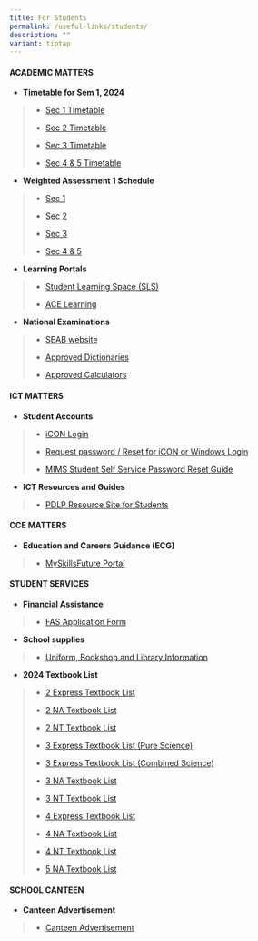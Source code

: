 ```yaml
---
title: For Students
permalink: /useful-links/students/
description: ""
variant: tiptap
---
```

<h4><strong>ACADEMIC MATTERS</strong></h4><p></p><ul data-tight="true" class="tight"><li><p><strong>Timetable for Sem 1, 2024</strong></p></li></ul><blockquote><ul data-tight="true" class="tight"><li><p><a href="/files/Useful Links/Students/Students/Secondary_1.pdf" rel="noopener noreferrer nofollow" target="_blank">Sec 1 Timetable</a></p></li><li><p><a href="/files/Useful Links/Students/Students/Secondary_2.pdf" rel="noopener noreferrer nofollow" target="_blank">Sec 2 Timetable</a></p></li><li><p><a href="/files/Useful Links/Students/Students/Secondary_3.pdf" rel="noopener noreferrer nofollow" target="_blank">Sec 3 Timetable</a></p></li><li><p><a href="/files/Useful Links/Students/Students/Secondary_4_5.pdf" rel="noopener noreferrer nofollow" target="_blank">Sec 4 &amp; 5 Timetable</a></p></li></ul></blockquote><ul data-tight="true" class="tight"><li><p><strong>Weighted Assessment 1 Schedule</strong></p></li></ul><blockquote><ul data-tight="true" class="tight"><li><p><a href="/files/Useful Links/Students/Weighted Assessments/wa1 sec1.pdf" rel="noopener noreferrer nofollow" target="_blank">Sec 1</a></p></li><li><p><a href="/files/Useful Links/Students/Weighted Assessments/wa1 sec2.pdf" rel="noopener noreferrer nofollow" target="_blank">Sec 2</a></p></li><li><p><a href="/files/Useful Links/Students/Weighted Assessments/wa1 sec3.pdf" rel="noopener noreferrer nofollow" target="_blank">Sec 3</a></p></li><li><p><a href="/files/Useful Links/Students/Weighted Assessments/wa1 sec4.pdf" rel="noopener noreferrer nofollow" target="_blank">Sec 4 &amp; 5</a></p></li></ul></blockquote><ul data-tight="true" class="tight"><li><p><strong>Learning Portals</strong></p></li></ul><blockquote><ul data-tight="true" class="tight"><li><p><a href="https://vle.learning.moe.edu.sg/login" rel="noopener noreferrer nofollow" target="_blank">Student Learning Space (SLS)</a></p></li><li><p><a href="https://www.ace-learning.com/" rel="noopener noreferrer nofollow" target="_blank">ACE Learning</a></p></li></ul></blockquote><ul data-tight="true" class="tight"><li><p><strong>National Examinations</strong></p></li></ul><blockquote><ul data-tight="true" class="tight"><li><p><a href="https://www.seab.gov.sg/" rel="noopener noreferrer nofollow" target="_blank">SEAB website</a></p></li><li><p><a href="https://www.seab.gov.sg/home/examinations/approved-dictionaries" rel="noopener noreferrer nofollow" target="_blank">Approved Dictionaries</a></p></li><li><p><a href="/files/Useful%20Links/Students/Students/GuidelinesCalculators.pdf" rel="noopener noreferrer nofollow" target="_blank">Approved Calculators</a></p></li></ul></blockquote><h4><strong>ICT MATTERS</strong></h4><ul data-tight="true" class="tight"><li><p><strong>Student Accounts</strong></p></li></ul><blockquote><ul data-tight="true" class="tight"><li><p><a href="https://workspace.google.com/dashboard" rel="noopener noreferrer nofollow" target="_blank">iCON Login</a></p></li><li><p><a href="https://form.gov.sg/658cb72e34123000115fcb83" rel="noopener noreferrer nofollow" target="_blank">Request password / Reset for iCON or Windows Login</a></p></li><li><p><a href="/files/Useful%20Links/Students/Students/mims%20student%20self%20service%20password%20reset%20guide.pdf" rel="noopener noreferrer nofollow" target="_blank">MIMS Student Self Service Password Reset Guide</a></p></li></ul></blockquote><ul data-tight="true" class="tight"><li><p><strong>ICT Resources and Guides</strong></p></li></ul><blockquote><ul data-tight="true" class="tight"><li><p><a href="https://sites.google.com/moe.edu.sg/chijsjcpdlp/for-student?authuser=0" rel="noopener noreferrer nofollow" target="_blank">PDLP Resource Site for Students</a></p></li></ul></blockquote><h4><strong>CCE MATTERS</strong></h4><ul data-tight="true" class="tight"><li><p><strong>Education and Careers Guidance (ECG)</strong></p></li></ul><blockquote><ul data-tight="true" class="tight"><li><p><a href="https://www.myskillsfuture.gov.sg/content/student/en/secondary.html" rel="noopener noreferrer nofollow" target="_blank">MySkillsFuture Portal</a></p></li></ul></blockquote><h4><strong>STUDENT SERVICES</strong></h4><ul data-tight="true" class="tight"><li><p><strong>Financial Assistance</strong></p></li></ul><blockquote><ul data-tight="true" class="tight"><li><p><a href="/files/Useful%20Links/Financial%20Assistance/MOE%20FAS%20Application%20Form%20Oct%202022.pdf" rel="noopener noreferrer nofollow" target="_blank">FAS Application Form</a></p></li></ul></blockquote><ul data-tight="true" class="tight"><li><p><strong>School supplies</strong></p></li></ul><blockquote><ul data-tight="true" class="tight"><li><p><a href="/useful-links/student-services/" rel="noopener noreferrer nofollow" target="_blank">Uniform, Bookshop and Library Information</a></p></li></ul></blockquote><ul data-tight="true" class="tight"><li><p><strong>2024 Textbook List</strong></p></li></ul><blockquote><ul data-tight="true" class="tight"><li><p><a href="/files/Useful%20Links/Student%20Services/Booklist/2e%20textbook%20list%202024.pdf" rel="noopener noreferrer nofollow" target="_blank">2 Express Textbook List</a></p></li><li><p><a href="/files/Useful%20Links/Student%20Services/Booklist/2na%20textbook%20list%202024.pdf" rel="noopener noreferrer nofollow" target="_blank">2 NA Textbook List</a></p></li><li><p><a href="/files/Useful%20Links/Student%20Services/Booklist/2nt%20textbook%20list%202024.pdf" rel="noopener noreferrer nofollow" target="_blank">2 NT Textbook List</a></p></li><li><p><a href="/files/Useful%20Links/Student%20Services/Booklist/3e%20pure%20sci%20textbook%20list%202024.pdf" rel="noopener noreferrer nofollow" target="_blank">3 Express Textbook List (Pure Science)</a></p></li><li><p><a href="/files/Useful%20Links/Student%20Services/Booklist/3e%20combined%20sci%20textbook%20list%202024.pdf" rel="noopener noreferrer nofollow" target="_blank">3 Express Textbook List (Combined Science)</a></p></li><li><p><a href="/files/Useful%20Links/Student%20Services/Booklist/3na%20textbook%20list%202024.pdf" rel="noopener noreferrer nofollow" target="_blank">3 NA Textbook List</a></p></li><li><p><a href="/files/Useful%20Links/Student%20Services/Booklist/3nt%20textbook%20list%202024.pdf" rel="noopener noreferrer nofollow" target="_blank">3 NT Textbook List</a></p></li><li><p><a href="/files/Useful%20Links/Student%20Services/Booklist/4e%20textbook%20list%202024.pdf" rel="noopener noreferrer nofollow" target="_blank">4 Express Textbook List</a></p></li><li><p><a href="/files/Useful%20Links/Student%20Services/Booklist/4na%20textbook%20list%202024.pdf" rel="noopener noreferrer nofollow" target="_blank">4 NA Textbook List</a></p></li><li><p><a href="/files/Useful%20Links/Student%20Services/Booklist/4nt%20textbook%20list%202024.pdf" rel="noopener noreferrer nofollow" target="_blank">4 NT Textbook List</a></p></li><li><p><a href="/files/Useful%20Links/Student%20Services/Booklist/5na%20textbook%20list%202024.pdf" rel="noopener noreferrer nofollow" target="_blank">5 NA Textbook List</a></p></li></ul></blockquote><h4><strong>SCHOOL CANTEEN</strong></h4><ul data-tight="true" class="tight"><li><p><strong>Canteen Advertisement</strong></p></li></ul><blockquote><ul data-tight="true" class="tight"><li><p><a href="/canteen-advertisement/" rel="noopener noreferrer nofollow" target="_blank">Canteen Advertisement</a></p></li></ul></blockquote><p></p>